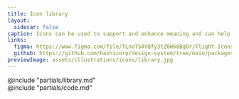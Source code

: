 ```yaml
---
title: Icon library
layout:
  sidecar: false
caption: Icons can be used to support and enhance meaning and can help call out information.
links:
  figma: https://www.figma.com/file/TLnoT5AYQfy3tZ0H68BgOr/Flight-Icons?node-id=164%3A0
  github: https://github.com/hashicorp/design-system/tree/main/packages/flight-icons
previewImage: assets/illustrations/icons/library.jpg
---
```


<section data-tab="Library">
  @include "partials/library.md"
</section>

<section data-tab="Code">
  @include "partials/code.md"
</section>
